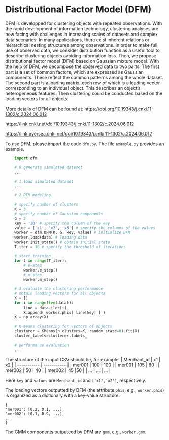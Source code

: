 # Distributional Factor Model (DFM)


DFM is developped for clustering objects with repeated observations. With the rapid development of information technology, clustering analyses are now facing with challenges in increasing scales of datasets and complex data scenarios. In many
applications, there exist inherent relations or hierarchical nesting structures among observations. In order to make full use of observed data, we consider distribution function as a useful tool to describe clustering objects avoiding information loss. Then, we propose distributional factor model (DFM) based on Gaussian mixture model. With the help of DFM, we decompose the observed data to two parts. The first part is a set of common factors, which are expressed as Gaussian components. These reflect the common patterns among the whole dataset. The second part is a loading matrix, each row of which is a loading vector corresponding to an individual object. This describes an object’s heterogeneous features. Then clustering could be conducted based on the loading vectors for all objects. 

More details of DFM can be found at: https://doi.org/10.19343/j.cnki.11-1302/c.2024.06.012
 
https://link.cnki.net/doi/10.19343/j.cnki.11-1302/c.2024.06.012

https://link.oversea.cnki.net/doi/10.19343/j.cnki.11-1302/c.2024.06.012

To use DFM, please import the code `dfm.py`. The file `example.py` provides an example.
```Python
    import dfm

    # 0.generate simulated dataset
    ...

    # 1.load simulated dataset
    ...

    # 2.DFM modeling

    # specify number of clusters
    K = 3
    # specify number of Gaussian components
    G = 2
    key = 'ID' # specify the column of the key
    value = ['x1', 'x2', 'x3'] # specify the columns of the values
    worker = dfm.DFM(K, G, key, value) # initialize DFM
    worker.load(data) # loading data
    worker.init_state() # obtain initial state
    T_iter = 10 # specify the threshold of iterations

    # start training
    for t in range(T_iter):
        # e-step
        worker.e_step() 
        # m-step
        worker.m_step()

    # 3.evaluate the clustering performance
    # obtain loading vectors for all objects
    X = [] 
    for i in range(len(data)):
        line = data.iloc[i]
        X.append( worker.phis[ line[key] ] )
    X = np.array(X)
    
    # K-means clustering for vectors of objects
    clusterer = KMeans(n_clusters=K, random_state=0).fit(X)
    cluster_labels=clusterer.labels_

    # performance evaluation 
    ...
```

The structure of the input CSV should be, for example:
| Merchant_id | x1 | x2 |
| ----------- | ----------- | 
| mer001 | 100 | 100 |
| mer001 | 105 | 80 |
| mer002 | 50 | 40 |
| mer002 | 45 |50 |
| ... | ... | ... |


Here `key` and `values` are `Merchant_id` and `['x1','x2']`, respectively.

The loading vectors outputted by DFM (the attribute `phis`, e.g., `worker.phis`) is organized as a dictionary with a key-value structure:

```
{ 
'mer001': [0.2, 0.1, ...],
'mer002': [0.1, 0.9, ...],
...
}
```

The GMM components outputeed by DFM are `gmm`, e.g., `worker.gmm`.
